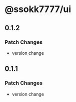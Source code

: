 # @ssokk7777/ui

## 0.1.2

### Patch Changes

- version change

## 0.1.1

### Patch Changes

- version change
